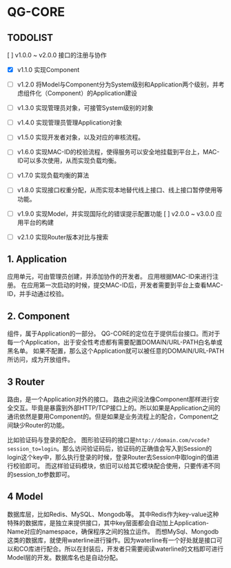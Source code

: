 # QG-CORE

## TODOLIST

[ ] v1.0.0 ~ v2.0.0 接口的注册与协作
  - [x] v1.1.0 实现Component
  - [ ] v1.2.0 将Model与Component分为System级别和Application两个级别，并考虑组件化（Component）的Application建设
  - [ ] v1.3.0 实现管理员对象，可接管System级别的对象
  - [ ] v1.4.0 实现管理员管理Application对象
  - [ ] v1.5.0 实现开发者对象，以及对应的审核流程。
  - [ ] v1.6.0 实现MAC-ID的校验流程，使得服务可以安全地挂载到平台上，MAC-ID可以多次使用，从而实现负载均衡。
  - [ ] v1.7.0 实现负载均衡的算法
  - [ ] v1.8.0 实现接口权重分配，从而实现本地替代线上接口、线上接口暂停使用等功能。
  - [ ] v1.9.0 实现Model，并实现国际化的错误提示配置功能
[ ] v2.0.0 ~ v3.0.0 应用平台的构建
  - [ ] v2.1.0 实现Router版本对比与搜索


## 1. Application

应用单元，可由管理员创建，并添加协作的开发者。
应用根据MAC-ID来进行注册。
在应用第一次启动的时候，提交MAC-ID后，开发者需要到平台上查看MAC-ID，并手动通过校验。

## 2. Component

组件，属于Application的一部分。
QG-CORE的定位在于提供后台接口。而对于每一个Application，出于安全性考虑都有需要配置DOMAIN/URL-PATH白名单或黑名单。
如果不配置，那么这个Application就可以被任意的DOMAIN/URL-PATH所访问，成为开放组件。

## 3 Router

路由，是一个Application对外的接口。
路由之间没法像Component那样进行安全交互。毕竟是暴露到外部HTTP/TCP接口上的。所以如果是Application之间的通讯依然是要用Component的。但是如果是业务流程上的配合，Component之间缺少Router的功能。

比如验证码与登录的配合。
图形验证码的接口是`http://domain.com/vcode?session_to=login`。那么访问验证码后，验证码的正确值会写入到Session的login这个key中，那么执行登录的时候，登录Router去Session中取login的值进行校验即可。
而这样验证码模块，依旧可以给其它模块配合使用，只要传递不同的session_to参数即可。

## 4 Model

数据库层，比如Redis、MySQL、Mongodb等。
其中Redis作为key-value这种特殊的数据库，是独立来提供接口，其中key层面都会自动加上Application-Name对应的namespace，确保程序之间的独立运作。
而想MySql、Mongodb这类的数据库，就使用waterline进行操作。因为waterline有一个好处就是接口可以和CO库进行配合。所以在封装后，开发者只需要阅读waterline的文档即可进行Model层的开发。数据库名也是自动分配。
